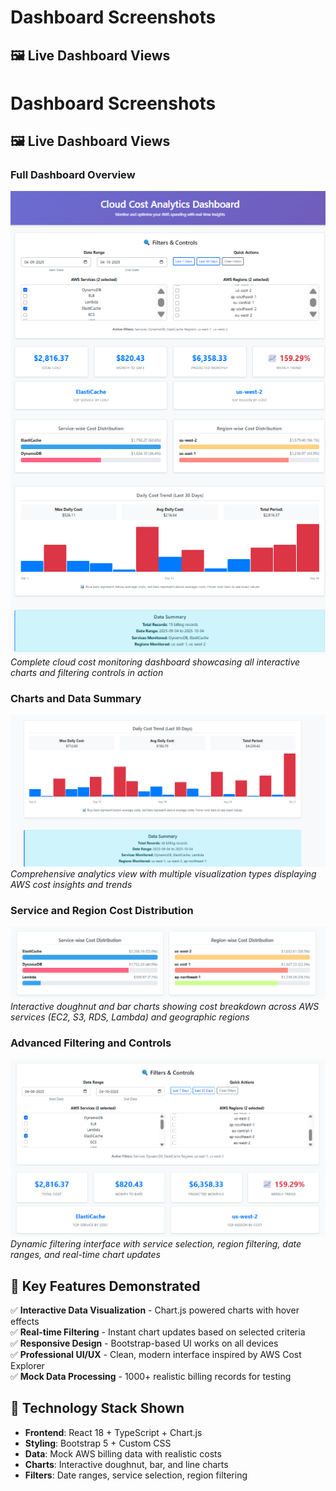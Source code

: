 # Dashboard Screenshots

## 🖼️ Live Dashboard Views

# Dashboard Screenshots

## 🖼️ Live Dashboard Views

### Full Dashboard Overview
![Full Dashboard Screenshot](images/Full%20dashboard%20screenshot.png)
*Complete cloud cost monitoring dashboard showcasing all interactive charts and filtering controls in action*

### Charts and Data Summary
![Charts and Data Summary](images/Charts%20and%20data%20summary.png)
*Comprehensive analytics view with multiple visualization types displaying AWS cost insights and trends*

### Service and Region Cost Distribution
![Service and Region Cost Distribution](images/service%20and%20region%20wise%20cost%20distribution.png)
*Interactive doughnut and bar charts showing cost breakdown across AWS services (EC2, S3, RDS, Lambda) and geographic regions*

### Advanced Filtering and Controls
![Filters Services Regions and Cost Chart](images/Filters%20services%20regions%20and%20cost%20chart.png)
*Dynamic filtering interface with service selection, region filtering, date ranges, and real-time chart updates*

## 🎯 Key Features Demonstrated

✅ **Interactive Data Visualization** - Chart.js powered charts with hover effects  
✅ **Real-time Filtering** - Instant chart updates based on selected criteria  
✅ **Responsive Design** - Bootstrap-based UI works on all devices  
✅ **Professional UI/UX** - Clean, modern interface inspired by AWS Cost Explorer  
✅ **Mock Data Processing** - 1000+ realistic billing records for testing  

## 🚀 Technology Stack Shown

- **Frontend**: React 18 + TypeScript + Chart.js
- **Styling**: Bootstrap 5 + Custom CSS
- **Data**: Mock AWS billing data with realistic costs
- **Charts**: Interactive doughnut, bar, and line charts
- **Filters**: Date ranges, service selection, region filtering